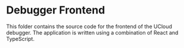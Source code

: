 # Debugger Frontend

This folder contains the source code for the frontend of the UCloud debugger. The application is written using a
combination of React and TypeScript.